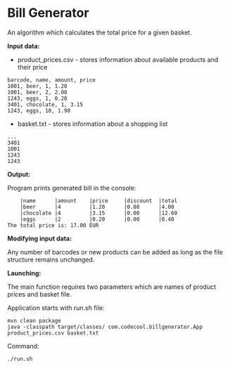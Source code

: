 # Bill Generator

An algorithm which calculates the total price for a given basket.

**Input data:**
  - product_prices.csv - stores information about available products and their price 
  ```
barcode, name, amount, price
1001, beer, 1, 1.20
1001, beer, 2, 2.00
1243, eggs, 1, 0.20
3401, chocolate, 1, 3.15
1243, eggs, 10, 1.90
  ```
  - basket.txt - stores information about a shopping list
  ```
  ...
  3401
  1001
  1243
  1243
  ```

**Output:**

Program prints generated bill in the console:
```
	|name      |amount    |price     |discount  |total     
	|beer      |4         |1.20      |0.80      |4.00      
	|chocolate |4         |3.15      |0.00      |12.60     
	|eggs      |2         |0.20      |0.00      |0.40      
The total price is: 17.00 EUR
```

**Modifying input data:**

Any number of barcodes or new products can be added as long as the file structure remains unchanged.

**Launching:**

The main function requires two parameters which are names of product prices and basket file.

Application starts with run.sh file:
```
mvn clean package
java -classpath target/classes/ com.codecool.billgenerator.App product_prices.csv basket.txt
```
Command:
```
./run.sh
```

